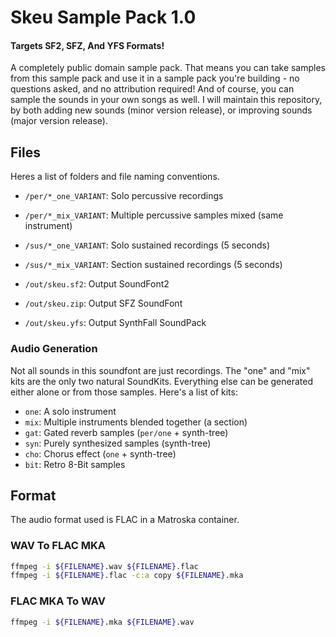 # Skeu Sample Pack 1.0
#### Targets SF2, SFZ, And YFS Formats!

A completely public domain sample pack.  That means you can take samples from
this sample pack and use it in a sample pack you're building - no questions
asked, and no attribution required!  And of course, you can sample the sounds in
your own songs as well.  I will maintain this repository, by both adding new
sounds (minor version release), or improving sounds (major version release).

## Files
Heres a list of folders and file naming conventions.

 - `/per/*_one_VARIANT`: Solo percussive recordings
 - `/per/*_mix_VARIANT`: Multiple percussive samples mixed (same instrument)

 - `/sus/*_one_VARIANT`: Solo sustained recordings (5 seconds)
 - `/sus/*_mix_VARIANT`: Section sustained recordings (5 seconds)

 - `/out/skeu.sf2`: Output SoundFont2
 - `/out/skeu.zip`: Output SFZ SoundFont
 - `/out/skeu.yfs`: Output SynthFall SoundPack

### Audio Generation
Not all sounds in this soundfont are just recordings.  The "one" and "mix" kits
are the only two natural SoundKits.  Everything else can be generated either
alone or from those samples.  Here's a list of kits:

 - `one`: A solo instrument
 - `mix`: Multiple instruments blended together (a section)
 - `gat`: Gated reverb samples (`per/one` + synth-tree)
 - `syn`: Purely synthesized samples (synth-tree)
 - `cho`: Chorus effect (`one` + synth-tree)
 - `bit`: Retro 8-Bit samples

## Format
The audio format used is FLAC in a Matroska container.

### WAV To FLAC MKA
```bash
ffmpeg -i ${FILENAME}.wav ${FILENAME}.flac
ffmpeg -i ${FILENAME}.flac -c:a copy ${FILENAME}.mka
```

### FLAC MKA To WAV
```bash
ffmpeg -i ${FILENAME}.mka ${FILENAME}.wav
```

